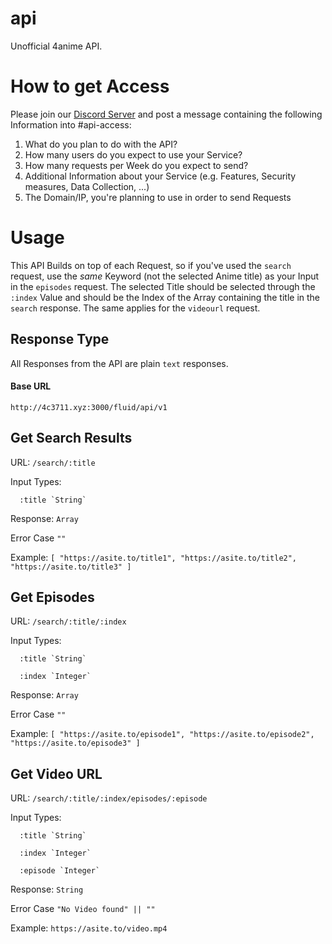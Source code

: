 # api
Unofficial 4anime API.

# How to get Access
Please join our [Discord Server](https://discord.gg/tvDXKZSzqd) and post a message containing the following Information into #api-access:
1. What do you plan to do with the API?
2. How many users do you expect to use your Service?
3. How many requests per Week do you expect to send?
4. Additional Information about your Service (e.g. Features, Security measures, Data Collection, ...)
5. The Domain/IP, you're planning to use in order to send Requests

# Usage
This API Builds on top of each Request, so if you've used the `search` request, use the *same* Keyword (not the selected Anime title) as your Input in the `episodes` request.
The selected Title should be selected through the `:index` Value and should be the Index of the Array containing the title in the `search` response.
The same applies for the `videourl` request.
## Response Type

All Responses from the API are plain `text` responses.

#### Base URL
```http://4c3711.xyz:3000/fluid/api/v1```

## Get Search Results

URL: ```/search/:title```

Input Types: 

      :title `String`
      
Response: `Array`

Error Case ` "" `

Example: `[ "https://asite.to/title1", "https://asite.to/title2", "https://asite.to/title3" ]`


## Get Episodes

URL: ```/search/:title/:index```

Input Types: 

      :title `String`
      
      :index `Integer`
      
Response: `Array`

Error Case ` "" `

Example: `[ "https://asite.to/episode1", "https://asite.to/episode2", "https://asite.to/episode3" ]`


## Get Video URL

URL: ```/search/:title/:index/episodes/:episode```

Input Types: 

      :title `String`
      
      :index `Integer`
      
      :episode `Integer`
      
Response: `String`

Error Case ` "No Video found" || "" `

Example: `https://asite.to/video.mp4`
